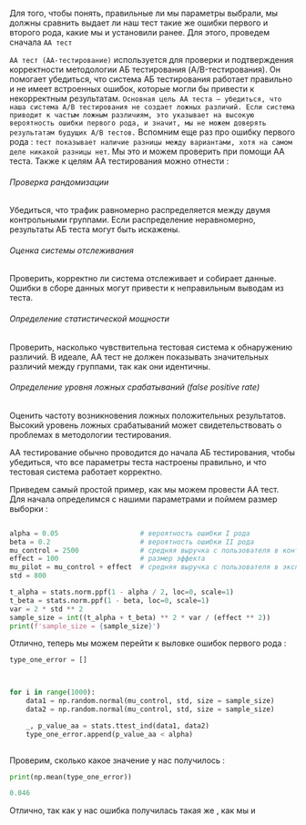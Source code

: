 Для того, чтобы понять, правильные ли мы параметры выбрали, мы должны сравнить выдает ли наш тест такие же ошибки первого и второго рода, какие мы и установили ранее. Для этого, проведем сначала `АА тест`

`АА тест (AA-тестирование)` используется для проверки и подтверждения корректности методологии АБ тестирования (A/B-тестирования). Он помогает убедиться, что система АБ тестирования работает правильно и не имеет встроенных ошибок, которые могли бы привести к некорректным результатам. `Основная цель АА теста — убедиться, что наша система A/B тестирования не создает ложных различий. Если система приводит к частым ложным различиям, это указывает на высокую вероятность ошибки первого рода, и значит, мы не можем доверять результатам будущих A/B тестов.` Вспомним еще раз про ошибку первого рода :  `тест показывает наличие разницы между вариантами, хотя на самом деле никакой разницы нет`.  Мы это и можем проверить при помощи АА теста. Также к целям  АА тестирования можно отнести :

<h6>Проверка рандомизации</h6>
Убедиться, что трафик равномерно распределяется между двумя контрольными группами. Если распределение неравномерно, результаты АБ теста могут быть искажены.

<h6>Оценка системы отслеживания</h6>
Проверить, корректно ли система отслеживает и собирает данные. Ошибки в сборе данных могут привести к неправильным выводам из теста.

<h6>Определение статистической мощности </h6>
Проверить, насколько чувствительна тестовая система к обнаружению различий. В идеале, АА тест не должен показывать значительных различий между группами, так как они идентичны.

<h6>Определение уровня ложных срабатываний (false positive rate) </h6>
Оценить частоту возникновения ложных положительных результатов. Высокий уровень ложных срабатываний может свидетельствовать о проблемах в методологии тестирования.

АА тестирование обычно проводится до начала АБ тестирования, чтобы убедиться, что все параметры теста настроены правильно, и что тестовая система работает корректно.


Приведем самый простой пример, как мы можем провести АА тест.
Для начала определимся с нашими параметрами и поймем размер выборки : 

```python

alpha = 0.05                    # вероятность ошибки I рода
beta = 0.2                      # вероятность ошибки II рода
mu_control = 2500               # средняя выручка с пользователя в контрольной группе
effect = 100                    # размер эффекта
mu_pilot = mu_control + effect  # средняя выручка с пользователя в экспериментальной группе
std = 800                       

t_alpha = stats.norm.ppf(1 - alpha / 2, loc=0, scale=1)
t_beta = stats.norm.ppf(1 - beta, loc=0, scale=1)
var = 2 * std ** 2
sample_size = int((t_alpha + t_beta) ** 2 * var / (effect ** 2))
print(f'sample_size = {sample_size}')

```

Отлично, теперь мы можем перейти к выловке ошибок первого рода : 

```python
type_one_error = []



for i in range(1000):
    data1 = np.random.normal(mu_control, std, size = sample_size)
    data2 = np.random.normal(mu_control, std, size = sample_size)

    _, p_value_aa = stats.ttest_ind(data1, data2)
    type_one_error.append(p_value_aa < alpha)
    
```

Проверим, сколько какое значение у нас получилось : 

```python
print(np.mean(type_one_error)) 

0.046
```

Отлично, так как у нас ошибка получилась такая же , как мы и 